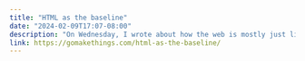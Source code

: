 ```yaml
---
title: "HTML as the baseline"
date: "2024-02-09T17:07-08:00"
description: "On Wednesday, I wrote about how the web is mostly just links and forms."
link: https://gomakethings.com/html-as-the-baseline/
---
```

